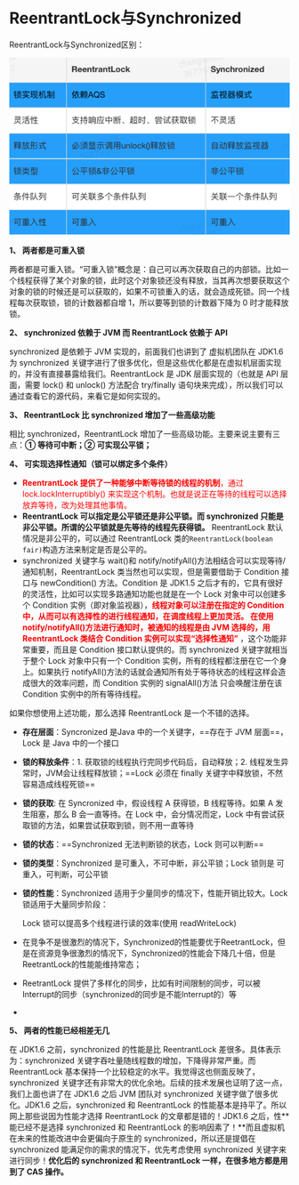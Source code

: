 # ReentrantLock与Synchronized

ReentrantLock与Synchronized区别：

![image-20191217114714199](../PicSource/image-20191217114714199.png)



**1、 两者都是可重入锁**

两者都是可重入锁。“可重入锁”概念是：自己可以再次获取自己的内部锁。比如一个线程获得了某个对象的锁，此时这个对象锁还没有释放，当其再次想要获取这个对象的锁的时候还是可以获取的，如果不可锁重入的话，就会造成死锁。同一个线程每次获取锁，锁的计数器都自增 1，所以要等到锁的计数器下降为 0 时才能释放锁。

**2、 synchronized 依赖于 JVM 而 ReentrantLock 依赖于 API**

synchronized 是依赖于 JVM 实现的，前面我们也讲到了 虚拟机团队在 JDK1.6 为 synchronized 关键字进行了很多优化，但是这些优化都是在虚拟机层面实现的，并没有直接暴露给我们。ReentrantLock 是 JDK 层面实现的（也就是 API 层面，需要 lock() 和 unlock() 方法配合 try/finally 语句块来完成），所以我们可以通过查看它的源代码，来看它是如何实现的。

**3、 ReentrantLock 比 synchronized 增加了一些高级功能**

相比 synchronized，ReentrantLock 增加了一些高级功能。主要来说主要有三点：**① 等待可中断；② 可实现公平锁；**

**4、 可实现选择性通知（锁可以绑定多个条件）**

- <font color='red'>**ReentrantLock 提供了一种能够中断等待锁的线程的机制**，通过 lock.lockInterruptibly() 来实现这个机制。也就是说正在等待的线程可以选择放弃等待，改为处理其他事情。</font>
- **ReentrantLock 可以指定是公平锁还是非公平锁。而 synchronized 只能是非公平锁。所谓的公平锁就是先等待的线程先获得锁。** ReentrantLock 默认情况是非公平的，可以通过 ReentrantLock 类的`ReentrantLock(boolean fair)`构造方法来制定是否是公平的。
- synchronized 关键字与 wait()和 notify/notifyAll()方法相结合可以实现等待/通知机制，ReentrantLock 类当然也可以实现，但是需要借助于 Condition 接口与 newCondition() 方法。Condition 是 JDK1.5 之后才有的，它具有很好的灵活性，比如可以实现多路通知功能也就是在一个 Lock 对象中可以创建多个 Condition 实例（即对象监视器），**<font color='red'>线程对象可以注册在指定的 Condition 中，从而可以有选择性的进行线程通知，在调度线程上更加灵活。 在使用 notify/notifyAll()方法进行通知时，被通知的线程是由 JVM 选择的，用 ReentrantLock 类结合 Condition 实例可以实现“选择性通知”</font>** ，这个功能非常重要，而且是 Condition 接口默认提供的。而 synchronized 关键字就相当于整个 Lock 对象中只有一个 Condition 实例，所有的线程都注册在它一个身上。如果执行 notifyAll()方法的话就会通知所有处于等待状态的线程这样会造成很大的效率问题，而 Condition 实例的 signalAll()方法 只会唤醒注册在该 Condition 实例中的所有等待线程。

如果你想使用上述功能，那么选择 ReentrantLock 是一个不错的选择。



- **存在层面**：Syncronized 是Java 中的一个关键字，==存在于 JVM 层面==，Lock 是 Java 中的一个接口

- **锁的释放条件**：1. 获取锁的线程执行完同步代码后，自动释放；2. 线程发生异常时，JVM会让线程释放锁；==Lock 必须在 finally 关键字中释放锁，不然容易造成线程死锁==

- **锁的获取**: 在 Syncronized 中，假设线程 A 获得锁，B 线程等待。如果 A 发生阻塞，那么 B 会一直等待。在 Lock 中，会分情况而定，Lock 中有尝试获取锁的方法，如果尝试获取到锁，则不用一直等待

- **锁的状态**：==Synchronized 无法判断锁的状态，Lock 则可以判断==

- **锁的类型**：Synchronized 是可重入，不可中断，非公平锁；Lock 锁则是 可重入，可判断，可公平锁

- **锁的性能**：Synchronized 适用于少量同步的情况下，性能开销比较大。Lock 锁适用于大量同步阶段：

  Lock 锁可以提高多个线程进行读的效率(使用 readWriteLock)

- 在竞争不是很激烈的情况下，Synchronized的性能要优于ReetrantLock，但是在资源竞争很激烈的情况下，Synchronized的性能会下降几十倍，但是ReetrantLock的性能能维持常态；

- ReetrantLock 提供了多样化的同步，比如有时间限制的同步，可以被Interrupt的同步（synchronized的同步是不能Interrupt的）等

- 

**5、 两者的性能已经相差无几**

在 JDK1.6 之前，synchronized 的性能是比 ReentrantLock 差很多。具体表示为：synchronized 关键字吞吐量随线程数的增加，下降得非常严重。而 ReentrantLock 基本保持一个比较稳定的水平。我觉得这也侧面反映了， synchronized 关键字还有非常大的优化余地。后续的技术发展也证明了这一点，我们上面也讲了在 JDK1.6 之后 JVM 团队对 synchronized 关键字做了很多优化。JDK1.6 之后，synchronized 和 ReentrantLock 的性能基本是持平了。所以网上那些说因为性能才选择 ReentrantLock 的文章都是错的！JDK1.6 之后，性**能已经不是选择 synchronized 和 ReentrantLock 的影响因素了！**而且虚拟机在未来的性能改进中会更偏向于原生的 synchronized，所以还是提倡在 synchronized 能满足你的需求的情况下，优先考虑使用 synchronized 关键字来进行同步！**优化后的 synchronized 和 ReentrantLock 一样，在很多地方都是用到了 CAS 操作。**